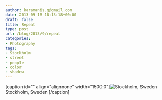 ```yaml
---
author: karamanis.g@gmail.com
date: 2013-09-16 18:13:18+00:00
draft: false
title: Repeat
type: post
url: /blog/2013/9/repeat
categories:
- Photography
tags:
- Stockholm
- street
- people
- color
- shadow
---
```


[caption id="" align="alignnone" width="1500.0"]![ Stockholm, Sweden ](https://images.squarespace-cdn.com/content/v1/4f3f61bae4b063b909445965/1379355088713-HSSB4OE8BWFN04RHAV7O/ke17ZwdGBToddI8pDm48kGRKL4JIl0FV9_gnSO4xknsUqsxRUqqbr1mOJYKfIPR7LoDQ9mXPOjoJoqy81S2I8N_N4V1vUb5AoIIIbLZhVYy7Mythp_T-mtop-vrsUOmeInPi9iDjx9w8K4ZfjXt2dr_4a0Jznzw0OCRTJVMM15xP37X5RQsGYt-cipN4dBgkpC969RuPXvt2ZwyzUXQf7Q/20130909-R0000601.jpg?format=original)
 Stockholm, Sweden [/caption]
